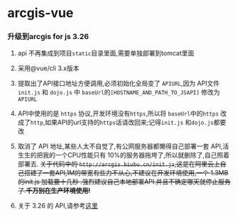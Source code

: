 # arcgis-vue

### 升级到arcgis for js 3.26
1. api 不再集成到项目`static`目录里面,需要单独部署到tomcat里面
2. 采用@vue/cli 3.x版本
3. 提取出了API接口地址方便调用,必须初始化全局变了 `APIURL`,因为  API文件 `init.js` 和 `dojo.js` 中 `baseUrl`的`[HOSTNAME_AND_PATH_TO_JSAPI]` 修改为 
`APIURL`

4. API中使用的是 `https` 协议,开发环境没有`https`,所以将 `baseUrl`中的`https` 改成了`http`,如果API的url支持的`https`话请改回来;记得`init.js` 和`dojo.js`都要改
5. 取消了 API 地址,某些人太不自觉了,有公网服务器都懒得自己部署一套 API,活生生的把我的一个CPU性能只有 10%的服务器拖垮了,所以就删除了,自己照着部署去.
~~关于代码中的 `http://arcgis.biubu.cn/init.js`,这是在阿里云上自己搭建了一套API,1M的带宽有些力不从心,不建议在开发环境使用,一个 1.3MB的init.js 加载要十几秒
.强烈建议自己本地部署API.并且不确定哪天就停止服务了.**千万别在生产环境使用!**~~

6. 关于 3.26 的 API,请参考[这里](https://github.com/wjqh/arcgis_api_js_3.26)
